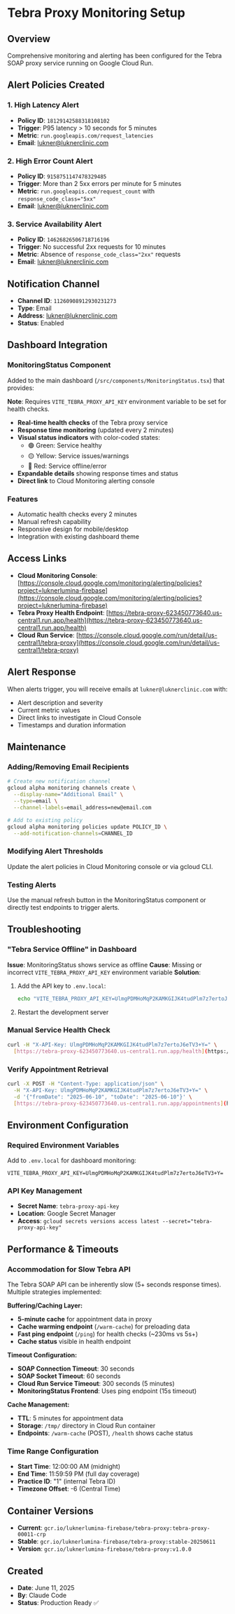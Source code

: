 # Tebra Proxy Monitoring Setup

## Overview

Comprehensive monitoring and alerting has been configured for the Tebra SOAP proxy service running on Google Cloud Run.

## Alert Policies Created

### 1. High Latency Alert

- **Policy ID**: `18129142588318108102`
- **Trigger**: P95 latency > 10 seconds for 5 minutes
- **Metric**: `run.googleapis.com/request_latencies`
- **Email**: lukner@luknerclinic.com

### 2. High Error Count Alert

- **Policy ID**: `9158751147478329485`
- **Trigger**: More than 2 5xx errors per minute for 5 minutes
- **Metric**: `run.googleapis.com/request_count` with `response_code_class="5xx"`
- **Email**: lukner@luknerclinic.com

### 3. Service Availability Alert

- **Policy ID**: `14626826506718716196`
- **Trigger**: No successful 2xx requests for 10 minutes
- **Metric**: Absence of `response_code_class="2xx"` requests
- **Email**: lukner@luknerclinic.com

## Notification Channel

- **Channel ID**: `11260908912930231273`
- **Type**: Email
- **Address**: lukner@luknerclinic.com
- **Status**: Enabled

## Dashboard Integration

### MonitoringStatus Component

Added to the main dashboard (`/src/components/MonitoringStatus.tsx`) that provides:

**Note**: Requires `VITE_TEBRA_PROXY_API_KEY` environment variable to be set for health checks.

- **Real-time health checks** of the Tebra proxy service
- **Response time monitoring** (updated every 2 minutes)
- **Visual status indicators** with color-coded states:
  - 🟢 Green: Service healthy
  - 🟡 Yellow: Service issues/warnings
  - 🔴 Red: Service offline/error
- **Expandable details** showing response times and status
- **Direct link** to Cloud Monitoring alerting console

### Features

- Automatic health checks every 2 minutes
- Manual refresh capability
- Responsive design for mobile/desktop
- Integration with existing dashboard theme

## Access Links

- **Cloud Monitoring Console**: [https://console.cloud.google.com/monitoring/alerting/policies?project=luknerlumina-firebase](https://console.cloud.google.com/monitoring/alerting/policies?project=luknerlumina-firebase)
- **Tebra Proxy Health Endpoint**: [https://tebra-proxy-623450773640.us-central1.run.app/health](https://tebra-proxy-623450773640.us-central1.run.app/health)
- **Cloud Run Service**: [https://console.cloud.google.com/run/detail/us-central1/tebra-proxy](https://console.cloud.google.com/run/detail/us-central1/tebra-proxy)

## Alert Response

When alerts trigger, you will receive emails at `lukner@luknerclinic.com` with:

- Alert description and severity
- Current metric values
- Direct links to investigate in Cloud Console
- Timestamps and duration information

## Maintenance

### Adding/Removing Email Recipients

```bash
# Create new notification channel
gcloud alpha monitoring channels create \
  --display-name="Additional Email" \
  --type=email \
  --channel-labels=email_address=new@email.com

# Add to existing policy
gcloud alpha monitoring policies update POLICY_ID \
  --add-notification-channels=CHANNEL_ID
```

### Modifying Alert Thresholds

Update the alert policies in Cloud Monitoring console or via gcloud CLI.

### Testing Alerts

Use the manual refresh button in the MonitoringStatus component or directly test endpoints to trigger alerts.

## Troubleshooting

### "Tebra Service Offline" in Dashboard
**Issue**: MonitoringStatus shows service as offline
**Cause**: Missing or incorrect `VITE_TEBRA_PROXY_API_KEY` environment variable
**Solution**: 

1. Add the API key to `.env.local`:

   ```bash
   echo "VITE_TEBRA_PROXY_API_KEY=UlmgPDMHoMqP2KAMKGIJK4tudPlm7z7ertoJ6eTV3+Y=" >> .env.local
   ```

2. Restart the development server

### Manual Service Health Check

```bash
curl -H "X-API-Key: UlmgPDMHoMqP2KAMKGIJK4tudPlm7z7ertoJ6eTV3+Y=" \
  [https://tebra-proxy-623450773640.us-central1.run.app/health](https://tebra-proxy-623450773640.us-central1.run.app/health)
```

### Verify Appointment Retrieval

```bash
curl -X POST -H "Content-Type: application/json" \
  -H "X-API-Key: UlmgPDMHoMqP2KAMKGIJK4tudPlm7z7ertoJ6eTV3+Y=" \
  -d '{"fromDate": "2025-06-10", "toDate": "2025-06-10"}' \
  [https://tebra-proxy-623450773640.us-central1.run.app/appointments](https://tebra-proxy-623450773640.us-central1.run.app/appointments)
```

## Environment Configuration

### Required Environment Variables

Add to `.env.local` for dashboard monitoring:

```
VITE_TEBRA_PROXY_API_KEY=UlmgPDMHoMqP2KAMKGIJK4tudPlm7z7ertoJ6eTV3+Y=
```

### API Key Management

- **Secret Name**: `tebra-proxy-api-key`
- **Location**: Google Secret Manager
- **Access**: `gcloud secrets versions access latest --secret="tebra-proxy-api-key"`

## Performance & Timeouts

### Accommodation for Slow Tebra API

The Tebra SOAP API can be inherently slow (5+ seconds response times). Multiple strategies implemented:

**Buffering/Caching Layer:**

- **5-minute cache** for appointment data in proxy
- **Cache warming endpoint** (`/warm-cache`) for preloading data
- **Fast ping endpoint** (`/ping`) for health checks (~230ms vs 5s+)
- **Cache status** visible in health endpoint

**Timeout Configuration:**

- **SOAP Connection Timeout**: 30 seconds  
- **SOAP Socket Timeout**: 60 seconds
- **Cloud Run Service Timeout**: 300 seconds (5 minutes)
- **MonitoringStatus Frontend**: Uses ping endpoint (15s timeout)

**Cache Management:**

- **TTL**: 5 minutes for appointment data
- **Storage**: `/tmp/` directory in Cloud Run container
- **Endpoints**: `/warm-cache` (POST), `/health` shows cache status

### Time Range Configuration

- **Start Time**: 12:00:00 AM (midnight)
- **End Time**: 11:59:59 PM (full day coverage)
- **Practice ID**: "1" (internal Tebra ID)
- **Timezone Offset**: -6 (Central Time)

## Container Versions

- **Current**: `gcr.io/luknerlumina-firebase/tebra-proxy:tebra-proxy-00011-crp`
- **Stable**: `gcr.io/luknerlumina-firebase/tebra-proxy:stable-20250611`
- **Version**: `gcr.io/luknerlumina-firebase/tebra-proxy:v1.0.0`

## Created

- **Date**: June 11, 2025
- **By**: Claude Code
- **Status**: Production Ready ✅
